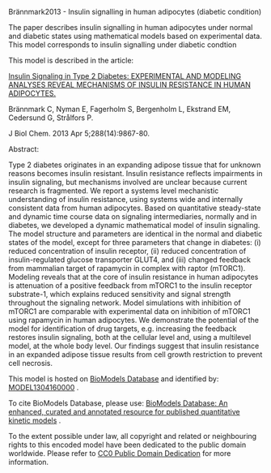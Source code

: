 

Brännmark2013 - Insulin signalling in human adipocytes (diabetic condition)

The paper describes insulin signalling in human adipocytes under normal and
diabetic states using mathematical models based on experimental data. This
model corresponds to insulin signalling under diabetic condtion

This model is described in the article:

[Insulin Signaling in Type 2 Diabetes: EXPERIMENTAL AND MODELING ANALYSES
REVEAL MECHANISMS OF INSULIN RESISTANCE IN HUMAN
ADIPOCYTES.](http://identifiers.org/pubmed/23400783)

Brännmark C, Nyman E, Fagerholm S, Bergenholm L, Ekstrand EM, Cedersund G,
Strålfors P.

J Biol Chem. 2013 Apr 5;288(14):9867-80.

Abstract:

Type 2 diabetes originates in an expanding adipose tissue that for unknown
reasons becomes insulin resistant. Insulin resistance reflects impairments in
insulin signaling, but mechanisms involved are unclear because current
research is fragmented. We report a systems level mechanistic understanding of
insulin resistance, using systems wide and internally consistent data from
human adipocytes. Based on quantitative steady-state and dynamic time course
data on signaling intermediaries, normally and in diabetes, we developed a
dynamic mathematical model of insulin signaling. The model structure and
parameters are identical in the normal and diabetic states of the model,
except for three parameters that change in diabetes: (i) reduced concentration
of insulin receptor, (ii) reduced concentration of insulin-regulated glucose
transporter GLUT4, and (iii) changed feedback from mammalian target of
rapamycin in complex with raptor (mTORC1). Modeling reveals that at the core
of insulin resistance in human adipocytes is attenuation of a positive
feedback from mTORC1 to the insulin receptor substrate-1, which explains
reduced sensitivity and signal strength throughout the signaling network.
Model simulations with inhibition of mTORC1 are comparable with experimental
data on inhibition of mTORC1 using rapamycin in human adipocytes. We
demonstrate the potential of the model for identification of drug targets,
e.g. increasing the feedback restores insulin signaling, both at the cellular
level and, using a multilevel model, at the whole body level. Our findings
suggest that insulin resistance in an expanded adipose tissue results from
cell growth restriction to prevent cell necrosis.

This model is hosted on [BioModels Database](http://www.ebi.ac.uk/biomodels/)
and identified by:
[MODEL1304160000](http://identifiers.org/biomodels.db/MODEL1304160000) .

To cite BioModels Database, please use: [BioModels Database: An enhanced,
curated and annotated resource for published quantitative kinetic
models](http://identifiers.org/pubmed/20587024) .

To the extent possible under law, all copyright and related or neighbouring
rights to this encoded model have been dedicated to the public domain
worldwide. Please refer to [CC0 Public Domain
Dedication](http://creativecommons.org/publicdomain/zero/1.0/) for more
information.


